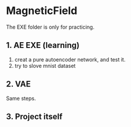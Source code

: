 # MagneticField

The EXE folder is only for practicing. 




## 1. AE EXE (learning)
1. creat a pure autoencoder network, and test it.
2. try to slove mnist dataset

## 2. VAE
Same steps.

## 3. Project itself


